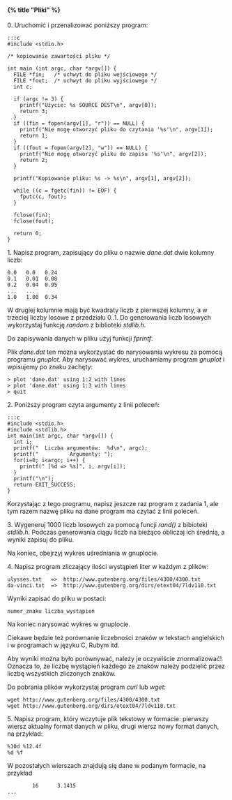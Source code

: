 #### {% title "Pliki" %}

0\. Uruchomić i przenalizować poniższy program:

    :::c
    #include <stdio.h>

    /* kopiowanie zawartości pliku */

    int main (int argc, char *argv[]) {
      FILE *fin;   /* uchwyt do pliku wejściowego */
      FILE *fout;  /* uchwyt do pliku wyjściowego */
      int c;

      if (argc != 3) {
        printf("Użycie: %s SOURCE DEST\n", argv[0]);
        return 3;
      }
      if ((fin = fopen(argv[1], "r")) == NULL) {
        printf("Nie mogę otworzyć pliku do czytania '%s'\n", argv[1]);
        return 1;
      }
      if ((fout = fopen(argv[2], "w")) == NULL) {
        printf("Nie mogę otworzyć pliku do zapisu '%s'\n", argv[2]);
        return 2;
      }

      printf("Kopiowanie pliku: %s -> %s\n", argv[1], argv[2]);

      while ((c = fgetc(fin)) != EOF) {
        fputc(c, fout);
      }

      fclose(fin);
      fclose(fout);

      return 0;
    }


1\. Napisz program, zapisujący do pliku o nazwie *dane.dat*
dwie kolumny liczb:

    0.0   0.0   0.24
    0.1   0.01  0.08
    0.2   0.04  0.95
    ...   ...
    1.0   1.00  0.34

W drugiej kolumnie mają być kwadraty liczb z pierwszej kolumny,
a w trzeciej liczby losowe z przedziału 0..1.
Do generowania liczb losowych wykorzystaj funkcję *random*
z biblioteki *stdlib.h*.

Do zapisywania danych w pliku użyj funkcji *fprintf*.

Plik *dane.dat* ten mozna wykorzystać do narysowania wykresu za pomocą
programu *gnuplot*. Aby narysować wykres, uruchamiamy program
*gnuplot* i wpisujemy po znaku zachęty:

    > plot 'dane.dat' using 1:2 with lines
    > plot 'dane.dat' using 1:3 with lines
    > quit

2\. Poniższy program czyta argumenty z linii poleceń:

    :::c
    #include <stdio.h>
    #include <stdlib.h>
    int main(int argc, char *argv[]) {
      int i;
      printf("  Liczba argumentów:  %d\n", argc);
      printf("          Argumenty: ");
      for(i=0; i<argc; i++) {
        printf(" [%d => %s]", i, argv[i]);
      }
      printf("\n");
      return EXIT_SUCCESS;
    }

Korzystając z tego programu, napisz jeszcze raz program z zadania 1,
ale tym razem nazwę pliku na dane program ma czytać z linii poleceń.

3\. Wygeneruj 1000 liczb losowych za pomocą funcji *rand()* z
bibioteki *stdlib.h*. Podczas generowania ciągu liczb na bieżąco
obliczaj ich średnią, a wyniki zapisuj do pliku.

Na koniec, obejrzyj wykres uśredniania w gnuplocie.

4\. Napisz program zliczający ilości wystąpień liter w każdym z plików:

    ulysses.txt   =>  http://www.gutenberg.org/files/4300/4300.txt
    da-vinci.txt  =>  http://www.gutenberg.org/dirs/etext04/7ldv110.txt

Wyniki zapisać do pliku w postaci:

    numer_znaku liczba_wystąpień

Na koniec narysować wykres w gnuplocie.

Ciekawe będzie też porównanie liczebności znaków
w tekstach angielskich i w programach w języku C, Rubym itd.

Aby wyniki można było porównywać, należy je oczywiście znormalizować!
Oznacza to, że liczbę wystąpień każdego ze znaków należy
podzielić przez liczbę wszystkich zliczonych znaków.

Do pobrania plików wykorzystaj program *curl* lub *wget*:

    wget http://www.gutenberg.org/files/4300/4300.txt
    wget http://www.gutenberg.org/dirs/etext04/7ldv110.txt

5\. Napisz program, który wczytuje plik tekstowy w formacie:
pierwszy wiersz aktualny format danych w pliku,
drugi wiersz nowy format danych, na przykład:

    %10d %12.4f
    %d %f

W pozostałych wierszach znajdują się dane w podanym formacie,
na przykład

            16      3.1415
    ...
